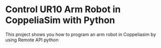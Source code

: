 # Control UR10 Arm Robot in CoppeliaSim with Python
This project shows you how to program an arm robot in Coppeliasim by using Remote API python
